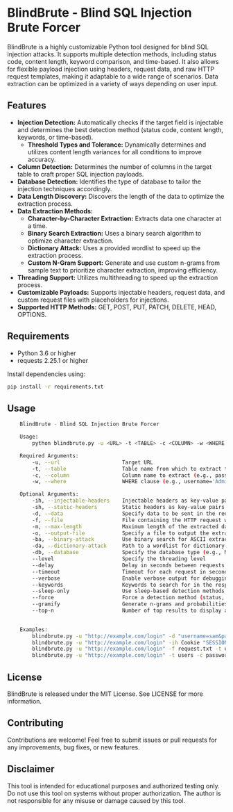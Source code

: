 # BlindBrute - Blind SQL Injection Brute Forcer

BlindBrute is a highly customizable Python tool designed for blind SQL injection attacks. It supports multiple detection methods, including status code, content length, keyword comparison, and time-based. It also allows for flexible payload injection using headers, request data, and raw HTTP request templates, making it adaptable to a wide range of scenarios. Data extraction can be optimized in a variety of ways depending on user input. 

## Features
 - **Injection Detection:** Automatically checks if the target field is injectable and determines the best detection method (status code, content length, keywords, or time-based).
   - **Threshold Types and Tolerance:** Dynamically determines and utilizes content length variances for all conditions to improve accuracy.
 - **Column Detection:** Determines the number of columns in the target table to craft proper SQL injection payloads.
 - **Database Detection:** Identifies the type of database to tailor the injection techniques accordingly.
 - **Data Length Discovery:** Discovers the length of the data to optimize the extraction process.
 - **Data Extraction Methods:**
    - **Character-by-Character Extraction:** Extracts data one character at a time.
    - **Binary Search Extraction:** Uses a binary search algorithm to optimize character extraction.
    - **Dictionary Attack:** Uses a provided wordlist to speed up the extraction process.
    - **Custom N-Gram Support:** Generate and use custom n-grams from sample text to prioritize character extraction, improving efficiency.
 - **Threading Support:** Utilizes multithreading to speed up the extraction process.
 - **Customizable Payloads:** Supports injectable headers, request data, and custom request files with placeholders for injections.
 - **Supported HTTP Methods:** GET, POST, PUT, PATCH, DELETE, HEAD, OPTIONS.

## Requirements

 - Python 3.6 or higher
 - requests 2.25.1 or higher

Install dependencies using:

```bash
pip install -r requirements.txt
```

## Usage

```bash
    BlindBrute - Blind SQL Injection Brute Forcer

    Usage:
        python blindbrute.py -u <URL> -t <TABLE> -c <COLUMN> -w <WHERE CLAUSE> [options]

    Required Arguments:
        -u, --url                    Target URL
        -t, --table                  Table name from which to extract the data (e.g., users)
        -c, --column                 Column name to extract (e.g., password)
        -w, --where                  WHERE clause (e.g., username='Administrator')

    Optional Arguments:
        -ih, --injectable-headers    Injectable headers as key-value pairs (e.g., -ih Referer http://www.example.com)
        -sh, --static-headers        Static headers as key-value pairs that do not contain payloads
        -d, --data                   Specify data to be sent in the request body. Changes request type to POST.
        -f, --file                   File containing the HTTP request with 'INJECT' placeholder for payloads
        -m, --max-length             Maximum length of the extracted data that the script will check for (default: 1000)
        -o, --output-file            Specify a file to output the extracted data
        -ba, --binary-attack         Use binary search for ASCII extraction. HIGHLY recommended if character case matters.
        -da, --dictionary-attack     Path to a wordlist for dictionary-based extraction
        -db, --database              Specify the database type (e.g., MySQL, PostgreSQL)
        --level                      Specify the threading level
        --delay                      Delay in seconds between requests to bypass rate limiting
        --timeout                    Timeout for each request in seconds (default: 10)
        --verbose                    Enable verbose output for debugging
        --keywords                   Keywords to search for in the response text
        --sleep-only                 Use sleep-based detection methods strictly. Accepts whole numbers as sleep times. Sleep time must be >= 1. (default: 10)
        --force                      Force a detection method (status, content, keyword, or sleep)
        --gramify                    Generate n-grams and probabilities from the provided file path
        --top-n                      Number of top results to display and save for n-grams. Less is often more here.
    

    Examples:
        blindbrute.py -u "http://example.com/login" -d "username=sam&password=" -t users -c password -w "username='admin'"
        blindbrute.py -u "http://example.com/login" -ih Cookie "SESSION=abc123" -t users -c password -w "username='admin'"
        blindbrute.py -u "http://example.com/login" -f request.txt -t users -c password -w "username='admin'" --binary-attack
        blindbrute.py -u "http://example.com/login" -t users -c password -w "username='admin'" --force status
```

## License

BlindBrute is released under the MIT License. See LICENSE for more information.

## Contributing

Contributions are welcome! Feel free to submit issues or pull requests for any improvements, bug fixes, or new features.

## Disclaimer
This tool is intended for educational purposes and authorized testing only. Do not use this tool on systems without proper authorization. The author is not responsible for any misuse or damage caused by this tool.
